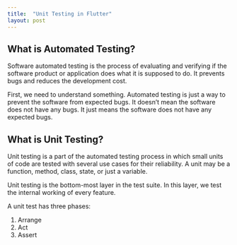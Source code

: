 ```yaml
---
title:  "Unit Testing in Flutter"
layout: post
---
```


## What is Automated Testing?

Software automated testing is the process of evaluating and verifying if the software product or application does what it is supposed to do. It prevents bugs and reduces the development cost.

First, we need to understand something. Automated testing is just a way to prevent the software from expected bugs. It doesn’t mean the software does not have any bugs. It just means the software does not have any expected bugs.



## What is Unit Testing?
Unit testing is a part of the automated testing process in which small units of code are tested with several use cases for their reliability. A unit may be a function, method, class, state, or just a variable.

Unit testing is the bottom-most layer in the test suite. In this layer, we test the internal working of every feature.

A unit test has three phases:

1. Arrange
2. Act
3. Assert